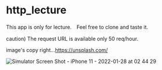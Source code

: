 # http_lecture

This app is only for lecture.　Feel free to clone and taste it.

caution) The request URL is available only 50 req/hour.

image's copy right...https://unsplash.com/




![Simulator Screen Shot - iPhone 11 - 2022-01-28 at 02 44 29](https://user-images.githubusercontent.com/86589100/151415162-2f9ff608-48f3-4ae6-81db-03166829e4a0.png)


